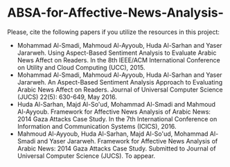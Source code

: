 # ABSA-for-Affective-News-Analysis-
Please, cite the following papers if you utilize the resources in this project:
- Mohammad Al-Smadi, Mahmoud Al-Ayyoub, Huda Al-Sarhan and Yaser Jararweh. Using Aspect-Based Sentiment Analysis to Evaluate Arabic News Affect on Readers. In the 8th IEEE/ACM International Conference on Utility and Cloud Computing (UCC), 2015.
- Mohammad Al-Smadi, Mahmoud Al-Ayyoub, Huda Al-Sarhan and Yaser Jararweh. An Aspect-Based Sentiment Analysis Approach to Evaluating Arabic News Affect on Readers. Journal of Universal Computer Science (JUCS) 22(5): 630-649, May 2016.
- Huda Al-Sarhan, Majd Al-So'ud, Mohammad Al-Smadi and Mahmoud Al-Ayyoub. Framework for Affective News Analysis of Arabic News: 2014 Gaza Attacks Case Study. In the 7th International Conference on Information and Communication Systems (ICICS), 2016.
- Mahmoud Al-Ayyoub, Huda Al-Sarhan, Majd Al-So'ud, Mohammad Al-Smadi and Yaser Jararweh. Framework for Affective News Analysis of Arabic News: 2014 Gaza Attacks Case Study. Submitted to Journal of Universal Computer Science (JUCS). To appear.
